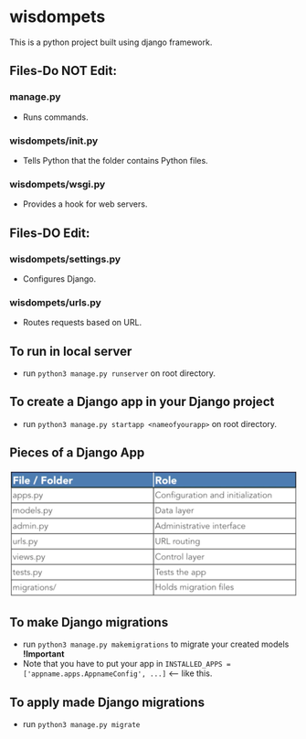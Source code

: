 # wisdompets
This is a python project built using django framework.

## Files-Do NOT Edit: 
### manage.py
* Runs commands.

### wisdompets/__init__.py
* Tells Python that the folder contains Python files.

### wisdompets/wsgi.py
* Provides a hook for web servers.

## Files-DO Edit: 
### wisdompets/settings.py
* Configures Django.

### wisdompets/urls.py
* Routes requests based on URL.

## To run in local server
* run `python3 manage.py runserver` on root directory. 

## To create a Django app in your Django project
* run `python3 manage.py startapp <nameofyourapp>` on root directory.

## Pieces of a Django App
![Pieces of App](/readme_img/pofapp.png)

## To make Django migrations
* run `python3 manage.py makemigrations` to migrate your created models **!Important**
* Note that you have to put your app in `INSTALLED_APPS = ['appname.apps.AppnameConfig', ...]` <-- like this. 

## To apply made Django migrations
* run `python3 manage.py migrate`
